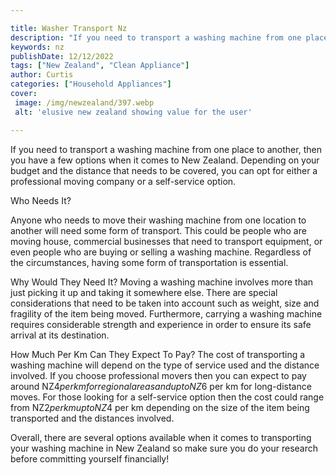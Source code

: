 ```yaml
---

title: Washer Transport Nz
description: "If you need to transport a washing machine from one place to another, then you have a few options when it comes to New Zealand. De...swipe up to find out"
keywords: nz
publishDate: 12/12/2022
tags: ["New Zealand", "Clean Appliance"]
author: Curtis
categories: ["Household Appliances"]
cover: 
 image: /img/newzealand/397.webp
 alt: 'elusive new zealand showing value for the user'

---
```


If you need to transport a washing machine from one place to another, then you have a few options when it comes to New Zealand. Depending on your budget and the distance that needs to be covered, you can opt for either a professional moving company or a self-service option.

Who Needs It?

Anyone who needs to move their washing machine from one location to another will need some form of transport. This could be people who are moving house, commercial businesses that need to transport equipment, or even people who are buying or selling a washing machine. Regardless of the circumstances, having some form of transportation is essential. 

Why Would They Need It? 
Moving a washing machine involves more than just picking it up and taking it somewhere else. There are special considerations that need to be taken into account such as weight, size and fragility of the item being moved. Furthermore, carrying a washing machine requires considerable strength and experience in order to ensure its safe arrival at its destination. 

How Much Per Km Can They Expect To Pay? 
The cost of transporting a washing machine will depend on the type of service used and the distance involved. If you choose professional movers then you can expect to pay around NZ$4 per km for regional areas and up to NZ$6 per km for long-distance moves. For those looking for a self-service option then the cost could range from NZ$2 per km up to NZ$4 per km depending on the size of the item being transported and the distances involved. 

Overall, there are several options available when it comes to transporting your washing machine in New Zealand so make sure you do your research before committing yourself financially!
